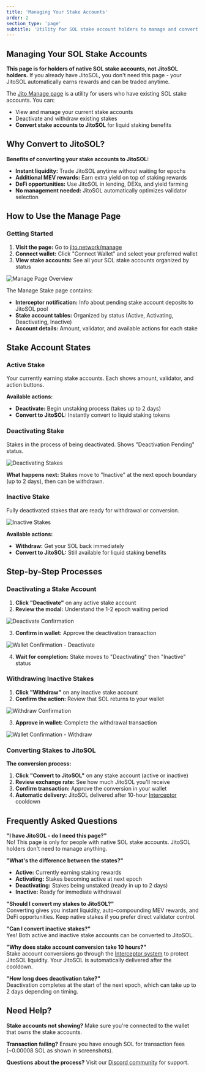 ```yaml
---
title: 'Managing Your Stake Accounts'
order: 2
section_type: 'page'
subtitle: 'Utility for SOL stake account holders to manage and convert stakes.'
---
```


## Managing Your SOL Stake Accounts

**This page is for holders of native SOL stake accounts, not JitoSOL holders.** If you already have JitoSOL, you don't need this page - your JitoSOL automatically earns rewards and can be traded anytime.

The [Jito Manage page](https://jito.network/manage/) is a utility for users who have existing SOL stake accounts. You can:
- View and manage your current stake accounts
- Deactivate and withdraw existing stakes  
- **Convert stake accounts to JitoSOL** for liquid staking benefits

## Why Convert to JitoSOL?

**Benefits of converting your stake accounts to JitoSOL:**
- **Instant liquidity:** Trade JitoSOL anytime without waiting for epochs
- **Additional MEV rewards:** Earn extra yield on top of staking rewards
- **DeFi opportunities:** Use JitoSOL in lending, DEXs, and yield farming
- **No management needed:** JitoSOL automatically optimizes validator selection

## How to Use the Manage Page

### Getting Started
1. **Visit the page:** Go to [jito.network/manage](https://jito.network/manage/)
2. **Connect wallet:** Click "Connect Wallet" and select your preferred wallet
3. **View stake accounts:** See all your SOL stake accounts organized by status

![Manage Page Overview](/shared/images/jitosol/manage-page-active-stake-list.png)

The Manage Stake page contains:
- **Interceptor notification:** Info about pending stake account deposits to JitoSOL pool
- **Stake account tables:** Organized by status (Active, Activating, Deactivating, Inactive)
- **Account details:** Amount, validator, and available actions for each stake

## Stake Account States

### Active Stake
Your currently earning stake accounts. Each shows amount, validator, and action buttons.

**Available actions:**
- **Deactivate:** Begin unstaking process (takes up to 2 days)
- **Convert to JitoSOL:** Instantly convert to liquid staking tokens

### Deactivating Stake  
Stakes in the process of being deactivated. Shows "Deactivation Pending" status.

![Deactivating Stakes](/shared/images/jitosol/manage-page-deactivating-stake-section.png)

**What happens next:** Stakes move to "Inactive" at the next epoch boundary (up to 2 days), then can be withdrawn.

### Inactive Stake
Fully deactivated stakes that are ready for withdrawal or conversion.

![Inactive Stakes](/shared/images/jitosol/manage-page-inactive-stake-list.png)

**Available actions:**
- **Withdraw:** Get your SOL back immediately
- **Convert to JitoSOL:** Still available for liquid staking benefits

## Step-by-Step Processes

### Deactivating a Stake Account

1. **Click "Deactivate"** on any active stake account
2. **Review the modal:** Understand the 1-2 epoch waiting period

![Deactivate Confirmation](/shared/images/jitosol/manage-page-deactivate-confirm-modal.png)

3. **Confirm in wallet:** Approve the deactivation transaction

![Wallet Confirmation - Deactivate](/shared/images/jitosol/manage-wallet-confirm-deactivate-stake.png)

4. **Wait for completion:** Stake moves to "Deactivating" then "Inactive" status

### Withdrawing Inactive Stakes

1. **Click "Withdraw"** on any inactive stake account
2. **Confirm the action:** Review that SOL returns to your wallet

![Withdraw Confirmation](/shared/images/jitosol/manage-page-withdraw-stake-modal.png)

3. **Approve in wallet:** Complete the withdrawal transaction

![Wallet Confirmation - Withdraw](/shared/images/jitosol/manage-wallet-confirm-withdrawal-stake.png)

### Converting Stakes to JitoSOL

**The conversion process:**
1. **Click "Convert to JitoSOL"** on any stake account (active or inactive)
2. **Review exchange rate:** See how much JitoSOL you'll receive
3. **Confirm transaction:** Approve the conversion in your wallet
4. **Automatic delivery:** JitoSOL delivered after 10-hour [Interceptor](/jitosol/user-guides/interceptor/) cooldown

## Frequently Asked Questions

**"I have JitoSOL - do I need this page?"**  
No! This page is only for people with native SOL stake accounts. JitoSOL holders don't need to manage anything.

**"What's the difference between the states?"**
- **Active:** Currently earning staking rewards
- **Activating:** Stakes becoming active at next epoch
- **Deactivating:** Stakes being unstaked (ready in up to 2 days)
- **Inactive:** Ready for immediate withdrawal

**"Should I convert my stakes to JitoSOL?"**  
Converting gives you instant liquidity, auto-compounding MEV rewards, and DeFi opportunities. Keep native stakes if you prefer direct validator control.

**"Can I convert inactive stakes?"**  
Yes! Both active and inactive stake accounts can be converted to JitoSOL.

**"Why does stake account conversion take 10 hours?"**  
Stake account conversions go through the [Interceptor system](/jitosol/user-guides/interceptor/) to protect JitoSOL liquidity. Your JitoSOL is automatically delivered after the cooldown.

**"How long does deactivation take?"**  
Deactivation completes at the start of the next epoch, which can take up to 2 days depending on timing.

## Need Help?

**Stake accounts not showing?** Make sure you're connected to the wallet that owns the stake accounts.

**Transaction failing?** Ensure you have enough SOL for transaction fees (~0.00008 SOL as shown in screenshots).

**Questions about the process?** Visit our [Discord community](https://discord.com/invite/jitocommunity) for support.
